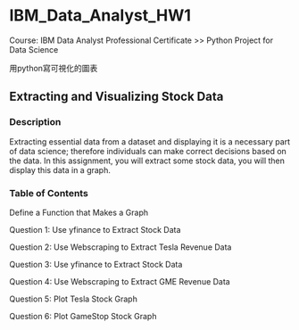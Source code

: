 # IBM_Data_Analyst_HW1

Course: IBM Data Analyst Professional Certificate >> Python Project for Data Science

用python寫可視化的圖表

## Extracting and Visualizing Stock Data

### Description

Extracting essential data from a dataset and displaying it is a necessary part of data science; therefore individuals can make correct decisions based on the data. In this assignment, you will extract some stock data, you will then display this data in a graph.

### Table of Contents

Define a Function that Makes a Graph

Question 1: Use yfinance to Extract Stock Data

Question 2: Use Webscraping to Extract Tesla Revenue Data

Question 3: Use yfinance to Extract Stock Data

Question 4: Use Webscraping to Extract GME Revenue Data

Question 5: Plot Tesla Stock Graph

Question 6: Plot GameStop Stock Graph
